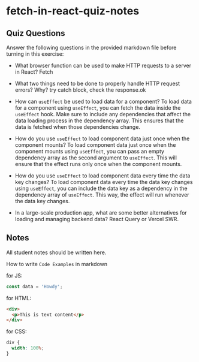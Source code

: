 # fetch-in-react-quiz-notes

## Quiz Questions

Answer the following questions in the provided markdown file before turning in this exercise:

- What browser function can be used to make HTTP requests to a server in React?
  Fetch
- What two things need to be done to properly handle HTTP request errors? Why?
  try catch block, check the response.ok
- How can `useEffect` be used to load data for a component?
  To load data for a component using `useEffect`, you can fetch the data inside the `useEffect` hook. Make sure to include any dependencies that affect the data loading process in the dependency array. This ensures that the data is fetched when those dependencies change.
- How do you use `useEffect` to load component data just once when the component mounts?
  To load component data just once when the component mounts using `useEffect`, you can pass an empty dependency array as the second argument to `useEffect`. This will ensure that the effect runs only once when the component mounts.

- How do you use `useEffect` to load component data every time the data key changes?
  To load component data every time the data key changes using `useEffect`, you can include the data key as a dependency in the dependency array of `useEffect`. This way, the effect will run whenever the data key changes.

- In a large-scale production app, what are some better alternatives for loading and managing backend data?
  React Query or Vercel SWR.

## Notes

All student notes should be written here.

How to write `Code Examples` in markdown

for JS:

```javascript
const data = 'Howdy';
```

for HTML:

```html
<div>
  <p>This is text content</p>
</div>
```

for CSS:

```css
div {
  width: 100%;
}
```
